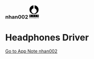 ### nhan002    <img src="../img/nhfull_tiny.png" alt="noizHARDWARE logo" width="30"/>

# Headphones Driver

[Go to App Note nhan002](http://htmlpreview.github.io/?https://github.com/noizhardware/electronics-app-notes/blob/master/nhan002/nhan002.html "App Note HTML page")

